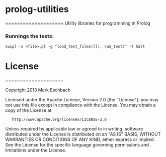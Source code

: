 # prolog-utilities #
====================
Utility libraries for programming in Prolog

### Runnings the tests:
	swipl -s <file>.pl -g "load_test_files([]), run_tests" -t halt


# License #
====================

   Copyright 2013 Mark Eschbach

   Licensed under the Apache License, Version 2.0 (the "License");
   you may not use this file except in compliance with the License.
   You may obtain a copy of the License at

       http://www.apache.org/licenses/LICENSE-2.0

   Unless required by applicable law or agreed to in writing, software
   distributed under the License is distributed on an "AS IS" BASIS,
   WITHOUT WARRANTIES OR CONDITIONS OF ANY KIND, either express or implied.
   See the License for the specific language governing permissions and
   limitations under the License.

